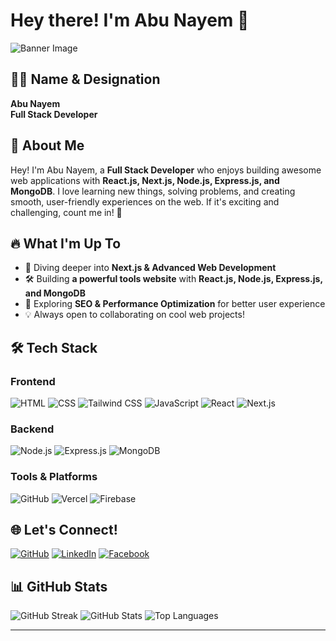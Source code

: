 # Hey there! I'm Abu Nayem 👋

![Banner Image](https://your-banner-image-url.com)

## 👨‍💻 Name & Designation
**Abu Nayem**  
**Full Stack Developer**  

## 🚀 About Me
Hey! I'm Abu Nayem, a **Full Stack Developer** who enjoys building awesome web applications with **React.js, Next.js, Node.js, Express.js, and MongoDB**. I love learning new things, solving problems, and creating smooth, user-friendly experiences on the web. If it's exciting and challenging, count me in! 🚀

## 🔥 What I'm Up To
- 🌱 Diving deeper into **Next.js & Advanced Web Development**
- 🛠️ Building **a powerful tools website** with **React.js, Node.js, Express.js, and MongoDB**
- 📖 Exploring **SEO & Performance Optimization** for better user experience
- 💡 Always open to collaborating on cool web projects!


## 🛠 Tech Stack
### Frontend
![HTML](https://img.shields.io/badge/HTML5-E34F26?style=for-the-badge&logo=html5&logoColor=white)
![CSS](https://img.shields.io/badge/CSS3-1572B6?style=for-the-badge&logo=css3&logoColor=white)
![Tailwind CSS](https://img.shields.io/badge/TailwindCSS-38B2AC?style=for-the-badge&logo=tailwind-css&logoColor=white)
![JavaScript](https://img.shields.io/badge/JavaScript-F7DF1E?style=for-the-badge&logo=javascript&logoColor=black)
![React](https://img.shields.io/badge/React-20232A?style=for-the-badge&logo=react&logoColor=61DAFB)
![Next.js](https://img.shields.io/badge/Next.js-000000?style=for-the-badge&logo=next.js&logoColor=white)

### Backend
![Node.js](https://img.shields.io/badge/Node.js-43853D?style=for-the-badge&logo=node.js&logoColor=white)
![Express.js](https://img.shields.io/badge/Express.js-000000?style=for-the-badge&logo=express&logoColor=white)
![MongoDB](https://img.shields.io/badge/MongoDB-47A248?style=for-the-badge&logo=mongodb&logoColor=white)

### Tools & Platforms
![GitHub](https://img.shields.io/badge/GitHub-181717?style=for-the-badge&logo=github&logoColor=white)
![Vercel](https://img.shields.io/badge/Vercel-000000?style=for-the-badge&logo=vercel&logoColor=white)
![Firebase](https://img.shields.io/badge/Firebase-FFCA28?style=for-the-badge&logo=firebase&logoColor=white)

## 🌐 Let's Connect!
[![GitHub](https://img.shields.io/badge/GitHub-000000?style=for-the-badge&logo=github&logoColor=white)](https://github.com/AbuNayem119)
[![LinkedIn](https://img.shields.io/badge/LinkedIn-0077B5?style=for-the-badge&logo=linkedin&logoColor=white)](https://www.linkedin.com/in/abunayem119/)
[![Facebook](https://img.shields.io/badge/Facebook-1877F2?style=for-the-badge&logo=facebook&logoColor=white)](https://www.facebook.com/abunayem119)

## 📊 GitHub Stats
![GitHub Streak](https://github-readme-streak-stats.herokuapp.com/?user=abunayem119&theme=react)
![GitHub Stats](https://github-readme-stats.vercel.app/api?username=abunayem119&show_icons=true&theme=react)
![Top Languages](https://github-readme-stats.vercel.app/api/top-langs/?username=abunayem119&layout=compact&theme=react&langs_count=7)


---

